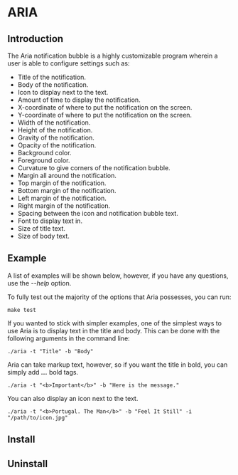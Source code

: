 # ARIA

## Introduction

The Aria notification bubble is a highly customizable program wherein a user is
able to configure settings such as:
- Title of the notification.
- Body of the notification.
- Icon to display next to the text.
- Amount of time to display the notification.
- X-coordinate of where to put the notification on the screen.
- Y-coordinate of where to put the notification on the screen.
- Width of the notification.
- Height of the notification.
- Gravity of the notification.
- Opacity of the notification.
- Background color.
- Foreground color.
- Curvature to give corners of the notification bubble.
- Margin all around the notification.
- Top margin of the notification.
- Bottom margin of the notification.
- Left margin of the notification.
- Right margin of the notification.
- Spacing between the icon and notification bubble text.
- Font to display text in.
- Size of title text.
- Size of body text.

## Example

A list of examples will be shown below, however, if you have any questions, use
the _--help_ option.

To fully test out the majority of the options that Aria possesses, you can run:
```
make test
```

If you wanted to stick with simpler examples, one of the simplest ways to use
Aria is to display text in the title and body. This can be done with the
following arguments in the command line:
```
./aria -t "Title" -b "Body"
```

Aria can take markup text, however, so if you want the title in bold, you can
simply add _<b>...</b>_ bold tags.
```
./aria -t "<b>Important</b>" -b "Here is the message."
```

You can also display an icon next to the text.
```
./aria -t "<b>Portugal. The Man</b>" -b "Feel It Still" -i "/path/to/icon.jpg"
```

## Install


## Uninstall

